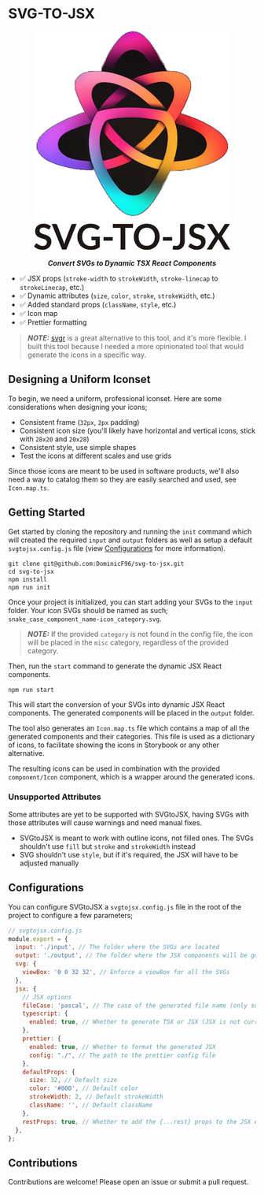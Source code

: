 # SVG-TO-JSX

<p align="center">
  <img src="./banner.png"/>
</p>

<p align="center">
  <i><b>Convert SVGs to Dynamic TSX React Components</b></i>
</p>

- ✅ JSX props (`stroke-width` to `strokeWidth`, `stroke-linecap` to `strokeLinecap`, etc.)
- ✅ Dynamic attributes (`size`, `color`, `stroke`, `strokeWidth`, etc.)
- ✅ Added standard props (`className`, `style`, etc.)
- ✅ Icon map
- ✅ Prettier formatting

> **_NOTE:_**  [svgr](https://react-svgr.com/) is a great alternative to this tool, and it's more flexible. I built this tool because I needed a more opinionated tool that would generate the icons in a specific way.

## Designing a Uniform Iconset

To begin, we need a uniform, professional iconset. Here are some considerations when designing your icons;

- Consistent frame (`32px`, `2px` padding)
- Consistent icon size (you'll likely have horizontal and vertical icons, stick with `28x20` and `20x28`)
- Consistent style, use simple shapes
- Test the icons at different scales and use grids

Since those icons are meant to be used in software products, we'll also need a way to catalog them so they are easily searched and used, see `Icon.map.ts`.

## Getting Started

Get started by cloning the repository and running the `init` command which will created the required `input` and `output` folders as well as setup a default `svgtojsx.config.js` file (view [Configurations](#configurations) for more information).

```shell
git clone git@github.com:DominicF96/svg-to-jsx.git
cd svg-to-jsx
npm install
npm run init
```

Once your project is initialized, you can start adding your SVGs to the `input` folder. Your icon SVGs should be named as such; `snake_case_component_name-icon_category.svg`.

> **_NOTE:_** If the provided `category` is not found in the config file, the icon will be placed in the `misc` category, regardless of the provided category.

Then, run the `start` command to generate the dynamic JSX React components.

```shell
npm run start
```

This will start the conversion of your SVGs into dynamic JSX React components. The generated components will be placed in the `output` folder.

The tool also generates an `Icon.map.ts` file which contains a map of all the generated components and their categories. This file is used as a dictionary of icons, to facilitate showing the icons in Storybook or any other alternative.

The resulting icons can be used in combination with the provided `component/Icon` component, which is a wrapper around the generated icons.

### Unsupported Attributes

Some attributes are yet to be supported with SVGtoJSX, having SVGs with those attributes will cause warnings and need manual fixes.

- SVGtoJSX is meant to work with outline icons, not filled ones. The SVGs shouldn't use `fill` but `stroke` and `strokeWidth` instead
- SVG shouldn't use `style`, but if it's required, the JSX will have to be adjusted manually

## Configurations

You can configure SVGtoJSX a `svgtojsx.config.js` file in the root of the project to configure a few parameters;

```js
// svgtojsx.config.js
module.export = {
  input: './input', // The folder where the SVGs are located
  output: './output', // The folder where the JSX components will be generated
  svg: {
    viewBox: '0 0 32 32', // Enforce a viewBox for all the SVGs
  },
  jsx: {
    // JSX options
    fileCase: 'pascal', // The case of the generated file name (only supports pascal)
    typescript: {
      enabled: true, // Whether to generate TSX or JSX (JSX is not currently supported)
    },
    prettier: {
      enabled: true, // Whether to format the generated JSX
      config: "./", // The path to the prettier config file
    },
    defaultProps: {
      size: 32, // Default size
      color: '#000', // Default color
      strokeWidth: 2, // Default strokeWidth
      className: '', // Default className
    },
    restProps: true, // Whether to add the {...rest} props to the JSX element
  },
};
```

## Contributions

Contributions are welcome! Please open an issue or submit a pull request.

